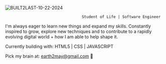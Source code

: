 

![BUILT2LAST-10-22-2024](https://github.com/user-attachments/assets/03bdfe7f-63db-44f7-8e0b-d0015c8379d6)


                                      Student of Life | Software Engineer

I'm always eager to learn new things and expand my skills. 
Constantly inspired to grow, explore new techniques and to contribute to a rapidly evolving digital world + how I am able to help shape it.

Currently building with: HTML5 | CSS | JAVASCRIPT 

Pick my brain at: earth2may@gmail.com 🌱





<!-- - 📫 How to reach me: Linkedin, or Email! -->

